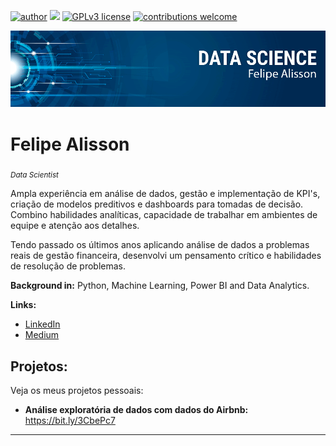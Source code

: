 [![author](https://img.shields.io/badge/author-felipealisson-red.svg)]([https://www.linkedin.com/in/felipealissons](https://www.linkedin.com/in/felipealissons/)) [![](https://img.shields.io/badge/python-3.7+-blue.svg)](https://www.python.org/downloads/release/python-365/) [![GPLv3 license](https://img.shields.io/badge/License-GPLv3-blue.svg)](http://perso.crans.org/besson/LICENSE.html) [![contributions welcome](https://img.shields.io/badge/contributions-welcome-brightgreen.svg?style=flat)](https://github.com/felipealissons)

<p align="center">
  <img src="banner_git_nome.png" >
</p>

# Felipe Alisson
<sub>*Data Scientist* </sub>

Ampla experiência em análise de dados, gestão e implementação de KPI's, criação de modelos preditivos e dashboards para tomadas de decisão. Combino habilidades analíticas, capacidade de trabalhar em ambientes de equipe e atenção aos detalhes.

Tendo passado os últimos anos aplicando análise de dados a problemas reais de gestão financeira, desenvolvi um pensamento crítico e habilidades de resolução de problemas.

**Background in:** Python, Machine Learning, Power BI and Data Analytics.

**Links:**
* [LinkedIn](https://www.linkedin.com/in/felipealissons)
* [Medium](https://www.medium.com)


## Projetos:
Veja os meus projetos pessoais:

* **Análise exploratória de dados com dados do Airbnb:** https://bit.ly/3CbePc7


---




